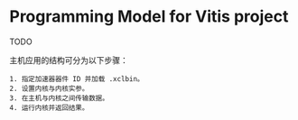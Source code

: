 # Programming Model for Vitis project

TODO

主机应用的结构可分为以下步骤：

    1. 指定加速器器件 ID 并加载 .xclbin。
    2. 设置内核与内核实参。
    3. 在主机与内核之间传输数据。
    4. 运行内核并返回结果。
